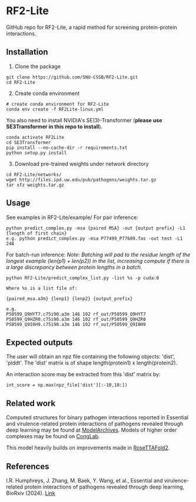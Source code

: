 # RF2-Lite
GitHub repo for RF2-Lite, a rapid method for screening protein-protein interactions.

## Installation

1. Clone the package
```
git clone https://github.com/SNU-CSSB/RF2-Lite.git
cd RF2-Lite
```

2. Create conda environment
```
# create conda environment for RF2-Lite
conda env create -f RF2Lite-linux.yml
```
You also need to install NVIDIA's SE(3)-Transformer (**please use SE3Transformer in this repo to install**).
```
conda activate RF2Lite
cd SE3Transformer
pip install --no-cache-dir -r requirements.txt
python setup.py install
```

3. Download pre-trained weights under network directory
```
cd RF2-Lite/networks/
wget http://files.ipd.uw.edu/pub/pathogens/weights.tar.gz
tar xfz weights.tar.gz
```

## Usage
See examples in RF2-Lite/example/
For pair inference:
```
python predict_complex.py -msa {paired MSA} -out {output prefix} -L1 {length of first chain}
e.g. python predict_complex.py -msa P77499_P77689.fas -out test -L1 248
```

For batch-run inference:
_Note: Batching will pad to the residue length of the longest example (len(p1) + len(p2)) in the list, increasing compute if there is a large discrepancy between protein lengths in a batch._
```
python RF2-Lite/predict_complex_list.py -list %s -p cuda:0

Where %s is a list file of:

{paired_msa.a3m} {lenp1} {lenp2} {output_prefix}

e.g.
P50599_Q9HYT7.c75i90.a3m 146 102 rf_out/P50599_Q9HYT7
P50599_Q9HZR0.c75i90.a3m 146 102 rf_out/P50599_Q9HZR0
P50599_Q9I0H9.c75i90.a3m 146 102 rf_out/P50599_Q9I0H9
```

## Expected outputs
The user will obtain an npz file containing the following objects: 'dist', 'plddt'.
The 'dist' matrix is of shape length(protein1) x length(protein2).

An interaction score may be extracted from this 'dist' matrix by:
```
int_score = np.max(npz_file['dist'][:-10,10:])
```

## Related work
Computed structures for binary pathogen interactions reported in Essential and virulence-related protein interactions of pathogens revealed through deep learning may be found at [ModelArchives]( https://modelarchive.org/doi/10.5452/ma-bak-evip). Models of higher order complexes may be found on [CongLab](https://conglab.swmed.edu/pathogens/).

This model heavily builds on improvements made in [RoseTTAFold2](https://www.biorxiv.org/content/10.1101/2023.05.24.542179v1).

## References
I.R. Humphreys, J. Zhang, M. Baek, Y. Wang, et al., Essential and virulence-related protein interactions of pathogens revealed through deep learning, BioRxiv (2024). [Link](https://www.biorxiv.org/content/10.1101/2024.04.12.589144v1) 
